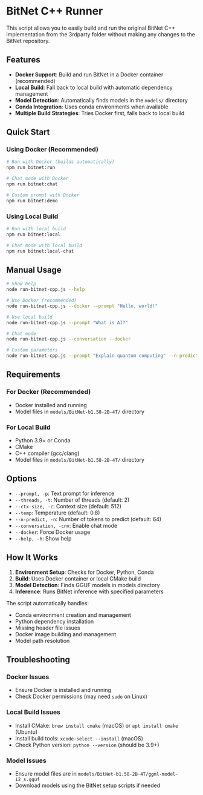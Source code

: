 # BitNet C++ Runner

This script allows you to easily build and run the original BitNet C++ implementation from the 3rdparty folder without making any changes to the BitNet repository.

## Features

- **Docker Support**: Build and run BitNet in a Docker container (recommended)
- **Local Build**: Fall back to local build with automatic dependency management
- **Model Detection**: Automatically finds models in the `models/` directory
- **Conda Integration**: Uses conda environments when available
- **Multiple Build Strategies**: Tries Docker first, falls back to local build

## Quick Start

### Using Docker (Recommended)

```bash
# Run with Docker (builds automatically)
npm run bitnet:run

# Chat mode with Docker
npm run bitnet:chat

# Custom prompt with Docker
npm run bitnet:demo
```

### Using Local Build

```bash
# Run with local build
npm run bitnet:local

# Chat mode with local build
npm run bitnet:local-chat
```

## Manual Usage

```bash
# Show help
node run-bitnet-cpp.js --help

# Use Docker (recommended)
node run-bitnet-cpp.js --docker --prompt "Hello, world!"

# Use local build
node run-bitnet-cpp.js --prompt "What is AI?"

# Chat mode
node run-bitnet-cpp.js --conversation --docker

# Custom parameters
node run-bitnet-cpp.js --prompt "Explain quantum computing" --n-predict 200 --temperature 0.7 --docker
```

## Requirements

### For Docker (Recommended)
- Docker installed and running
- Model files in `models/BitNet-b1.58-2B-4T/` directory

### For Local Build
- Python 3.9+ or Conda
- CMake
- C++ compiler (gcc/clang)
- Model files in `models/BitNet-b1.58-2B-4T/` directory

## Options

- `--prompt, -p`: Text prompt for inference
- `--threads, -t`: Number of threads (default: 2)
- `--ctx-size, -c`: Context size (default: 512)
- `--temp`: Temperature (default: 0.8)
- `--n-predict, -n`: Number of tokens to predict (default: 64)
- `--conversation, -cnv`: Enable chat mode
- `--docker`: Force Docker usage
- `--help, -h`: Show help

## How It Works

1. **Environment Setup**: Checks for Docker, Python, Conda
2. **Build**: Uses Docker container or local CMake build
3. **Model Detection**: Finds GGUF models in models directory
4. **Inference**: Runs BitNet inference with specified parameters

The script automatically handles:
- Conda environment creation and management
- Python dependency installation
- Missing header file issues
- Docker image building and management
- Model path resolution

## Troubleshooting

### Docker Issues
- Ensure Docker is installed and running
- Check Docker permissions (may need `sudo` on Linux)

### Local Build Issues
- Install CMake: `brew install cmake` (macOS) or `apt install cmake` (Ubuntu)
- Install build tools: `xcode-select --install` (macOS)
- Check Python version: `python --version` (should be 3.9+)

### Model Issues
- Ensure model files are in `models/BitNet-b1.58-2B-4T/ggml-model-i2_s.gguf`
- Download models using the BitNet setup scripts if needed
